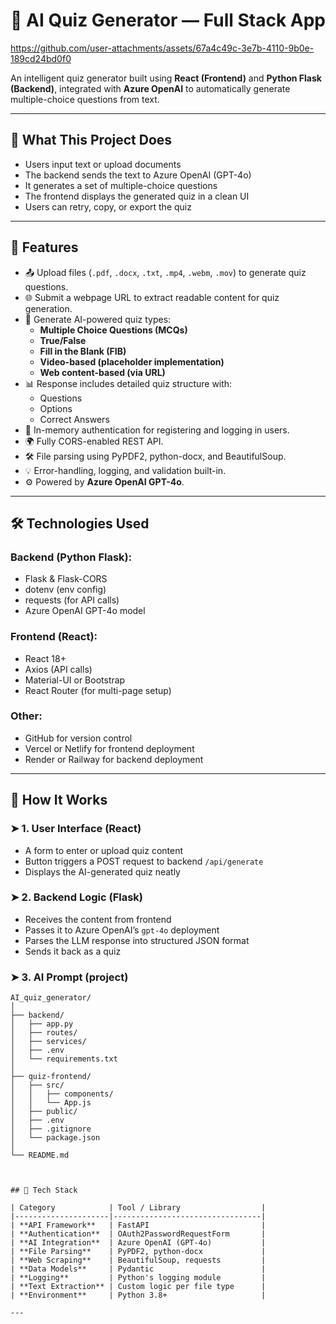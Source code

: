 # 🧠 AI Quiz Generator — Full Stack App




https://github.com/user-attachments/assets/67a4c49c-3e7b-4110-9b0e-189cd24bd0f0



An intelligent quiz generator built using **React (Frontend)** and **Python Flask (Backend)**, integrated with **Azure OpenAI** to automatically generate multiple-choice questions from text.

---

## 📌 What This Project Does

- Users input text or upload documents
- The backend sends the text to Azure OpenAI (GPT-4o)
- It generates a set of multiple-choice questions
- The frontend displays the generated quiz in a clean UI
- Users can retry, copy, or export the quiz

---

## 🚀 Features

- 📤 Upload files (`.pdf`, `.docx`, `.txt`, `.mp4`, `.webm`, `.mov`) to generate quiz questions.
- 🌐 Submit a webpage URL to extract readable content for quiz generation.
- 🧠 Generate AI-powered quiz types:
  - **Multiple Choice Questions (MCQs)**
  - **True/False**
  - **Fill in the Blank (FIB)**
  - **Video-based (placeholder implementation)**
  - **Web content-based (via URL)**
- 📊 Response includes detailed quiz structure with:
  - Questions
  - Options
  - Correct Answers
- 🔐 In-memory authentication for registering and logging in users.
- 🌍 Fully CORS-enabled REST API.
- 🛠️ File parsing using PyPDF2, python-docx, and BeautifulSoup.
- 💡 Error-handling, logging, and validation built-in.
- ⚙️ Powered by **Azure OpenAI GPT-4o**.

---

## 🛠️ Technologies Used

### Backend (Python Flask):
- Flask & Flask-CORS
- dotenv (env config)
- requests (for API calls)
- Azure OpenAI GPT-4o model

### Frontend (React):
- React 18+
- Axios (API calls)
- Material-UI or Bootstrap
- React Router (for multi-page setup)

### Other:
- GitHub for version control
- Vercel or Netlify for frontend deployment
- Render or Railway for backend deployment

---

## 🧠 How It Works

### ➤ 1. User Interface (React)

- A form to enter or upload quiz content
- Button triggers a POST request to backend `/api/generate`
- Displays the AI-generated quiz neatly

### ➤ 2. Backend Logic (Flask)

- Receives the content from frontend
- Passes it to Azure OpenAI’s `gpt-4o` deployment
- Parses the LLM response into structured JSON format
- Sends it back as a quiz

### ➤ 3. AI Prompt (project)

```text
AI_quiz_generator/
│
├── backend/
│   ├── app.py
│   ├── routes/
│   ├── services/
│   ├── .env
│   └── requirements.txt
│
├── quiz-frontend/
│   ├── src/
│   │   ├── components/
│   │   └── App.js
│   ├── public/
│   ├── .env
│   ├── .gitignore
│   └── package.json
│
└── README.md



## 🧰 Tech Stack

| Category            | Tool / Library                  |
|---------------------|---------------------------------|
| **API Framework**   | FastAPI                         |
| **Authentication**  | OAuth2PasswordRequestForm       |
| **AI Integration**  | Azure OpenAI (GPT-4o)           |
| **File Parsing**    | PyPDF2, python-docx             |
| **Web Scraping**    | BeautifulSoup, requests         |
| **Data Models**     | Pydantic                        |
| **Logging**         | Python's logging module         |
| **Text Extraction** | Custom logic per file type      |
| **Environment**     | Python 3.8+                     |

---
